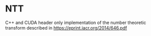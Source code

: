# NTT
C++ and CUDA header only implementation of the number theoretic transform 
described in https://eprint.iacr.org/2014/646.pdf
